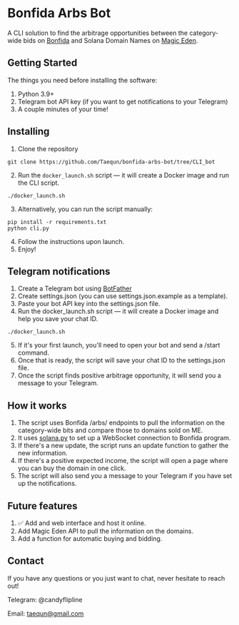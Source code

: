 # Bonfida Arbs Bot

A CLI solution to find the arbitrage opportunities between the category-wide bids on [Bonfida](https://sns.id/categories) and Solana Domain Names on [Magic Eden](https://magiceden.io/marketplace/bonfida).


## Getting Started

The things you need before installing the software:
1. Python 3.9+
2. Telegram bot API key (if you want to get notifications to your Telegram)
3. A couple minutes of your time!

## Installing

1. Clone the repository
```
git clone https://github.com/Taequn/bonfida-arbs-bot/tree/CLI_bot
```
2. Run the `docker_launch.sh` script — it will create a Docker image and run the CLI script.
```
./docker_launch.sh
```
3. Alternatively, you can run the script manually:
```
pip install -r requirements.txt
python cli.py
```
4. Follow the instructions upon launch.
5. Enjoy!

## Telegram notifications
1. Create a Telegram bot using [BotFather](https://t.me/botfather)
2. Create settings.json (you can use settings.json.example as a template).
3. Paste your bot API key into the settings.json file.
4. Run the docker_launch.sh script — it will create a Docker image and help you save your chat ID.
```
./docker_launch.sh
```
5. If it's your first launch, you'll need to open your bot and send a /start command.
6. Once that is ready, the script will save your chat ID to the settings.json file.
7. Once the script finds positive arbitrage opportunity, it will send you a message to your Telegram.

## How it works

1. The script uses Bonfida /arbs/ endpoints to pull the information on the category-wide bits and compare those to domains sold on ME.
2. It uses [solana.py](https://michaelhly.github.io/solana-py/) to set up a WebSocket connection to Bonfida program.
3. If there's a new update, the script runs an update function to gather the new information.
4. If there's a positive expected income, the script will open a page where you can buy the domain in one click.
5. The script will also send you a message to your Telegram if you have set up the notifications.

## Future features
1. ✅ Add and web interface and host it online.
2. Add Magic Eden API to pull the information on the domains.
3. Add a function for automatic buying and bidding.

## Contact
If you have any questions or you just want to chat, never hesitate to reach out!

Telegram: @candyflipline

Email: taequn@gmail.com

